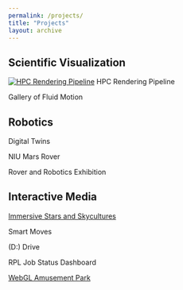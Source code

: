 ```yaml
---
permalink: /projects/
title: "Projects"
layout: archive
---
```


## Scientific Visualization

[![HPC Rendering Pipeline][1]][2] HPC Rendering Pipeline

[1]: https://halbry.github.io/personal-page/assets/images/sciviz/star-thumb-small.png
[2]: https://halbry.github.io/personal-page/sciviz/


Gallery of Fluid Motion

## Robotics

Digital Twins

NIU Mars Rover

Rover and Robotics Exhibition

## Interactive Media

[Immersive Stars and Skycultures](https://halbry.github.io/CS528-Docs/) 

Smart Moves

(D:) Drive

RPL Job Status Dashboard

[WebGL Amusement Park](https://halbry.github.io/webgl-park/ParkA4/index.html)
